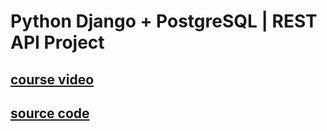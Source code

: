 # Python Django + PostgreSQL | REST API Project

## [course video](https://www.youtube.com/watch?v=Pwwz4_AvHDU)

## [source code](https://github.com/ArtOfEngineer/PythonDjango-PostgreSQL-VueJS/tree/main/api)
